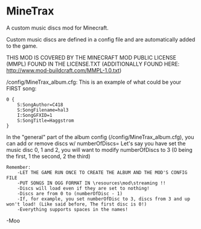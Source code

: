 MineTrax
========

A custom music discs mod for Minecraft.

Custom music discs are defined in a config file and are automatically added to the game.

THIS MOD IS COVERED BY THE MINECRAFT MOD PUBLIC LICENSE (MMPL) FOUND IN THE LICENSE.TXT (ADDITIONALLY FOUND HERE: http://www.mod-buildcraft.com/MMPL-1.0.txt)

/config/MineTrax_album.cfg:
This is an example of what could be your FIRST song:

    0 {
        S:SongAuthor=C418
        S:SongFilename=hal3
        I:SongGFXID=1
        S:SongTitle=Haggstrom
    }

In the "general" part of the album config (/config/MineTrax_album.cfg), you can add or remove discs w/ numberOfDiscs=
Let's say you have set the music disc 0, 1 and 2, you will want to modify numberOfDiscs to 3 (0 being the first, 1 the second, 2 the third)

    Remember:
        -LET THE GAME RUN ONCE TO CREATE THE ALBUM AND THE MOD'S CONFIG FILE
        -PUT SONGS IN OGG FORMAT IN \resources\mod\streaming !!
        -Discs will load even if they are set to nothing!
        -Discs are from 0 to (numberOfDisc - 1)
        -If, for example, you set numberOfDisc to 3, discs from 3 and up won't load! (Like said before, The first disc is 0!)
        -Everything supports spaces in the names!
        
-Moo
